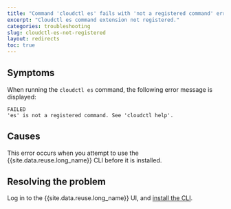 ```yaml
---
title: "Command 'cloudctl es' fails with 'not a registered command' error"
excerpt: "Cloudctl es command extension not registered."
categories: troubleshooting
slug: cloudctl-es-not-registered
layout: redirects
toc: true
---
```


## Symptoms

When running the `cloudctl es` command, the following error message is displayed:

```
FAILED
'es' is not a registered command. See 'cloudctl help'.
```

## Causes

This error occurs when you attempt to use the {{site.data.reuse.long_name}} CLI before it is installed.

## Resolving the problem

Log in to the {{site.data.reuse.long_name}} UI, and [install the CLI](../../installing/post-installation/#installing-the-event-streams-command-line-interface).
